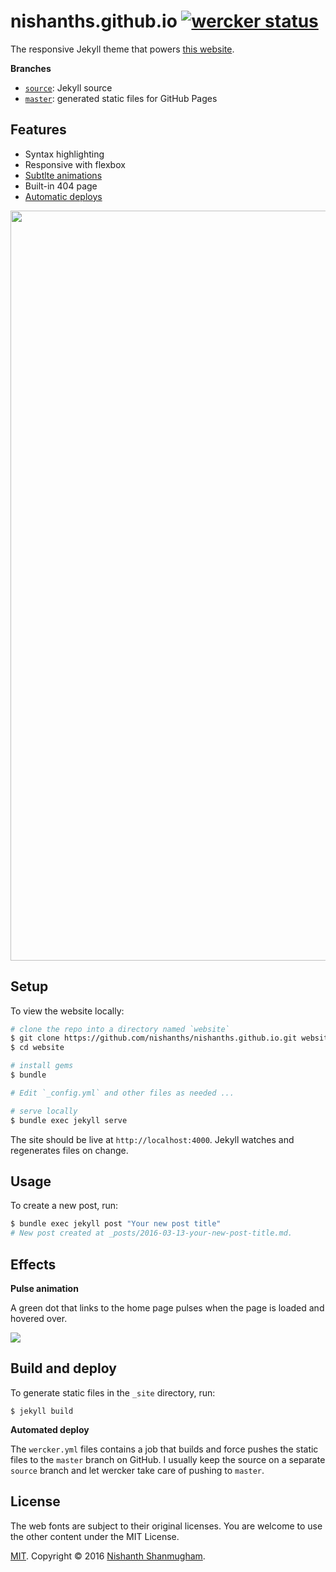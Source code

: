 # nishanths.github.io [![wercker status](https://app.wercker.com/status/fba89a110952058b1ed018f98722af1e/s/source "wercker status")](https://app.wercker.com/project/bykey/fba89a110952058b1ed018f98722af1e)

The responsive Jekyll theme that powers [this website](https://nishanths.github.io).

**Branches**

- [`source`](https://github.com/nishanths/nishanths.github.io/tree/source): Jekyll source
- [`master`](https://github.com/nishanths/nishanths.github.io/tree/master): generated static files for GitHub Pages

## Features

- Syntax highlighting
- Responsive with flexbox
- [Subtlte animations](#effects)
- Built-in 404 page
- [Automatic deploys](#build-and-deploy)

<img src="http://cl.ly/0U142h3i003v/Screen%20Shot%202016-03-13%20at%2012.51.27%20PM.png" width=1200>

## Setup

To view the website locally:

```bash
# clone the repo into a directory named `website`
$ git clone https://github.com/nishanths/nishanths.github.io.git website
$ cd website

# install gems
$ bundle

# Edit `_config.yml` and other files as needed ...

# serve locally
$ bundle exec jekyll serve
```

The site should be live at `http://localhost:4000`. Jekyll watches and regenerates files on change.


## Usage

To create a new post, run:

```bash
$ bundle exec jekyll post "Your new post title"
# New post created at _posts/2016-03-13-your-new-post-title.md.
```

## Effects


**Pulse animation**

A green dot that links to the home page pulses when the page is loaded and hovered over.

![](http://cl.ly/363x0X1u320j/pulse.gif)

## Build and deploy


To generate static files in the `_site` directory, run:

```
$ jekyll build
```

**Automated deploy**

The `wercker.yml` files contains a job that builds and force pushes the static files to the `master` branch on GitHub. I usually keep the source on a separate `source` branch and let wercker take care of pushing to `master`.


## License

The web fonts are subject to their original licenses. You are welcome to use the other content under the MIT License.

[MIT](http://nishanths.mit-license.org). Copyright © 2016 [Nishanth Shanmugham](https://github.com/nishanths).
